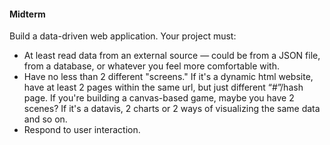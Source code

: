 #### Midterm

Build a data-driven web application. Your project must:

* At least read data from an external source — could be from a JSON file, from a database, or whatever you feel more comfortable with.
* Have no less than 2 different "screens." If it's a dynamic html website, have at least 2 pages within the same url, but just different “#”/hash page. If you're building a canvas-based game, maybe you have 2 scenes? If it's a datavis, 2 charts or 2 ways of visualizing the same data and so on.
* Respond to user interaction.

